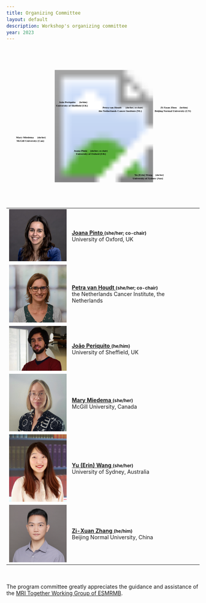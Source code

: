 ```yaml
--- 
title: Organizing Committee
layout: default
description: Workshop's organizing committee
year: 2023
--- 
```


<div id="committee_svg">
<svg width="1000" height="800">
<?xml version="1.0" encoding="utf-8"?>
<!-- Generator: Adobe Illustrator 23.1.1, SVG Export Plug-In . SVG Version: 6.00 Build 0)  -->
<svg version="1.1" id="Layer_1" xmlns="http://www.w3.org/2000/svg" xmlns:xlink="http://www.w3.org/1999/xlink" x="0px" y="0px"
     viewBox="0 0 875.1 692.8" style="enable-background:new 0 0 875.1 692.8;" xml:space="preserve">
<style type="text/css">
    .st0{fill:none;}
    .st1{font-family:'Arial-BoldMT';}
    .st2{font-size:12px;}
    .st3{font-size:10px;}
    .st4{fill:none;stroke:#009999;stroke-width:1.5;stroke-miterlimit:10;}
    .st5{fill:#009999;}
</style>
<image style="overflow:visible;" width="1886" height="1018" xlink:href="images/committee/committee.png"  transform="matrix(0.5 0 0 0.5 -30 100)">
</image>
<a xlink:href="https://www.linkedin.com/in/joanacspinto/" >
    <text transform="matrix(1 0 0 1 305 470)" class="st1 st2" font-weight="bold">Joana Pinto </text>
    <text transform="matrix(1 0 0 1 380 470)" class="st1 st3" font-weight="bold">(she/her; co-chair)</text>
    <text transform="matrix(1 0 0 1 315 485)" class="st1 st2" font-weight="bold">University of Oxford (UK)</text>
</a>
<a xlink:href="https://www.linkedin.com/in/petra-van-houdt-a7612510/" >
    <text transform="matrix(1 0 0 1 436 275)" class="st1 st2" font-weight="bold">Petra van Houdt </text>
    <text transform="matrix(1 0 0 1 540 275)" class="st1 st3" font-weight="bold">(she/her; co-chair)</text>
    <text transform="matrix(1 0 0 1 418 290)" class="st1 st2" font-weight="bold">the Netherlands Cancer Institute (NL)</text>
</a>
<a xlink:href="https://www.linkedin.com/in/joao-periquito/" >
    <text transform="matrix(1 0 0 1 238 250)" class="st1 st2" font-weight="bold">Jo&#227;o Periquito </text>
    <text transform="matrix(1 0 0 1 330 250)" class="st1 st3" font-weight="bold">(he/him)</text>
    <text transform="matrix(1 0 0 1 225 265)" class="st1 st2" font-weight="bold">University of Sheffield (UK)</text>
</a>
<a xlink:href="https://www.linkedin.com/in/marymiedema/" >
    <text transform="matrix(1 0 0 1 44 410)" class="st1 st2" font-weight="bold">Mary Miedema </text>
    <text transform="matrix(1 0 0 1 140 410)" class="st1 st3" font-weight="bold">(she/her)</text>
    <text transform="matrix(1 0 0 1 46 425)" class="st1 st2" font-weight="bold">McGill University (Can)</text>
</a>
<a xlink:href="https://www.linkedin.com/in/erin-yufeng-wang/" >
    <text transform="matrix(1 0 0 1 580 580)" class="st1 st2" font-weight="bold">Yu (Erin) Wang </text>
    <text transform="matrix(1 0 0 1 675 580)" class="st1 st3" font-weight="bold">(she/her)</text>
    <text transform="matrix(1 0 0 1 572 595)" class="st1 st2" font-weight="bold">University of Sydney (Aus)</text>
</a>
<a xlink:href="https://orcid.org/0000-0002-9894-7934" >
    <text transform="matrix(1 0 0 1 698 275)" class="st1 st2" font-weight="bold">Zi-Xuan Zhou </text>
    <text transform="matrix(1 0 0 1 785 275)" class="st1 st3" font-weight="bold">(he/him)</text>
    <text transform="matrix(1 0 0 1 672 290)" class="st1 st2" font-weight="bold">Beijing Normal University (CN)</text>
</a>
</svg>
</svg>
</div>

<div id="committee_table">
<table style="width:100%">
<tbody>
<tr>
    <td><img src="images/committee/JoanaPinto.jpeg" width=150px></td>
    <td><strong><a href="https://www.linkedin.com/in/joanacspinto/">Joana Pinto <a style="font-size: smaller;">(she/her; co-chair)</a></a></strong><br> University of Oxford, UK</td>
</tr>
<tr>
<td><img src="images/committee/PetravanHoudt.jpg" width=150px></td>
<td><strong><a href="https://www.linkedin.com/in/petra-van-houdt-a7612510/">Petra van Houdt <a style="font-size: smaller;">(she/her; co-chair)</a></a></strong><br> the Netherlands Cancer Institute, the Netherlands</td>
</tr>
<tr>
    <td><img src="images/committee/JoaoPeriquito.jpg" width=150px></td>
    <td><strong><a href="https://www.linkedin.com/in/joao-periquito/">Jo&#227;o Periquito <a style="font-size: smaller;">(he/him)</a></a></strong><br> University of Sheffield, UK</td>
</tr>
<tr>
    <td><img src="images/committee/MaryMiedema.jpg" width=150px></td>
    <td><strong><a href="https://www.linkedin.com/in/marymiedema/">Mary Miedema <a style="font-size: smaller;">(she/her)</a></a></strong><br> McGill University, Canada</td>
</tr>
<tr>
    <td><img src="images/committee/ErinWang.jpg" width=150px></td>
    <td><strong><a href="https://www.linkedin.com/in/erin-yufeng-wang/">Yu (Erin) Wang <a style="font-size: smaller;">(she/her)</a></a></strong><br> University of Sydney, Australia</td>
</tr>
<tr>
    <td><img src="images/committee/ZiXuanZhou.jpg" width=150px></td>
    <td><strong><a href="https://orcid.org/0000-0002-9894-7934">Zi-Xuan Zhang <a style="font-size: smaller;">(he/him)</a></a></strong><br> Beijing Normal University, China</td>

</tr>
</tbody>
</table>
</div>

<p>
 <br><br>
 The program committee greatly appreciates the guidance and assistance of the <a href="https://www.esmrmb.org/working-groups/">MRI Together Working Group of ESMRMB</a>.
</p>
